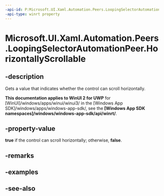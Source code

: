 ```yaml
---
-api-id: P:Microsoft.UI.Xaml.Automation.Peers.LoopingSelectorAutomationPeer.HorizontallyScrollable
-api-type: winrt property
---
```


<!-- Property syntax
public bool HorizontallyScrollable { get; }
-->

# Microsoft.UI.Xaml.Automation.Peers.LoopingSelectorAutomationPeer.HorizontallyScrollable

## -description
Gets a value that indicates whether the control can scroll horizontally.

**This documentation applies to WinUI 2 for UWP** for [WinUI]/windows/apps/winui/winui3/ in the [Windows App SDK]/windows/apps/windows-app-sdk/, see the **[Windows App SDK namespaces]/windows/windows-app-sdk/api/winrt/**.

## -property-value
**true** if the control can scroll horizontally; otherwise, **false**.

## -remarks

## -examples

## -see-also

